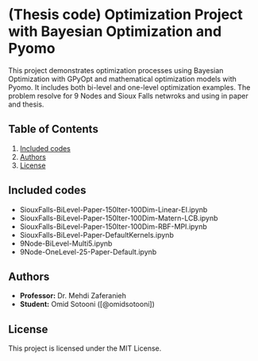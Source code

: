 # (Thesis code) Optimization Project with Bayesian Optimization and Pyomo

This project demonstrates optimization processes using Bayesian Optimization with GPyOpt and mathematical optimization models with Pyomo. It includes both bi-level and one-level optimization examples. The problem resolve for 9 Nodes and Sioux Falls netwroks and using in paper and thesis.

## Table of Contents

1. [Included codes](#include)
2. [Authors](#authors)
3. [License](#license)

## Included codes

- SiouxFalls-BiLevel-Paper-150Iter-100Dim-Linear-EI.ipynb
- SiouxFalls-BiLevel-Paper-150Iter-100Dim-Matern-LCB.ipynb
- SiouxFalls-BiLevel-Paper-150Iter-100Dim-RBF-MPI.ipynb
- SiouxFalls-BiLevel-Paper-DefaultKernels.ipynb
- 9Node-BiLevel-Multi5.ipynb
- 9Node-OneLevel-25-Paper-Default.ipynb

## Authors

- **Professor:** Dr. Mehdi Zaferanieh
- **Student:** Omid Sotooni ([@omidsotooni])

## License

This project is licensed under the MIT License.